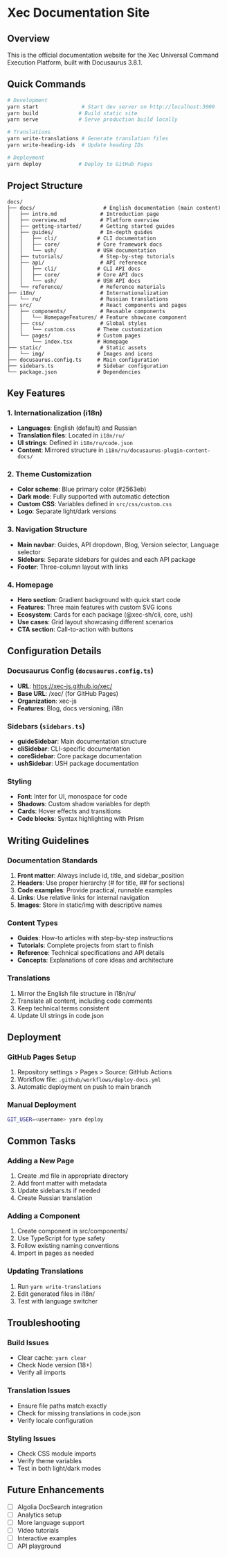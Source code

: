 # Xec Documentation Site

## Overview
This is the official documentation website for the Xec Universal Command Execution Platform, built with Docusaurus 3.8.1.

## Quick Commands
```bash
# Development
yarn start              # Start dev server on http://localhost:3000
yarn build             # Build static site
yarn serve             # Serve production build locally

# Translations
yarn write-translations # Generate translation files
yarn write-heading-ids  # Update heading IDs

# Deployment
yarn deploy            # Deploy to GitHub Pages
```

## Project Structure
```
docs/
├── docs/                      # English documentation (main content)
│   ├── intro.md              # Introduction page
│   ├── overview.md           # Platform overview
│   ├── getting-started/      # Getting started guides
│   ├── guides/               # In-depth guides
│   │   ├── cli/             # CLI documentation
│   │   ├── core/            # Core framework docs
│   │   └── ush/             # USH documentation
│   ├── tutorials/            # Step-by-step tutorials
│   ├── api/                  # API reference
│   │   ├── cli/             # CLI API docs
│   │   ├── core/            # Core API docs
│   │   └── ush/             # USH API docs
│   └── reference/            # Reference materials
├── i18n/                     # Internationalization
│   └── ru/                   # Russian translations
├── src/                      # React components and pages
│   ├── components/           # Reusable components
│   │   └── HomepageFeatures/ # Feature showcase component
│   ├── css/                  # Global styles
│   │   └── custom.css       # Theme customization
│   └── pages/               # Custom pages
│       └── index.tsx        # Homepage
├── static/                   # Static assets
│   └── img/                 # Images and icons
├── docusaurus.config.ts     # Main configuration
├── sidebars.ts              # Sidebar configuration
└── package.json             # Dependencies
```

## Key Features

### 1. Internationalization (i18n)
- **Languages**: English (default) and Russian
- **Translation files**: Located in `i18n/ru/`
- **UI strings**: Defined in `i18n/ru/code.json`
- **Content**: Mirrored structure in `i18n/ru/docusaurus-plugin-content-docs/`

### 2. Theme Customization
- **Color scheme**: Blue primary color (#2563eb)
- **Dark mode**: Fully supported with automatic detection
- **Custom CSS**: Variables defined in `src/css/custom.css`
- **Logo**: Separate light/dark versions

### 3. Navigation Structure
- **Main navbar**: Guides, API dropdown, Blog, Version selector, Language selector
- **Sidebars**: Separate sidebars for guides and each API package
- **Footer**: Three-column layout with links

### 4. Homepage
- **Hero section**: Gradient background with quick start code
- **Features**: Three main features with custom SVG icons
- **Ecosystem**: Cards for each package (@xec-sh/cli, core, ush)
- **Use cases**: Grid layout showcasing different scenarios
- **CTA section**: Call-to-action with buttons

## Configuration Details

### Docusaurus Config (`docusaurus.config.ts`)
- **URL**: https://xec-js.github.io/xec/
- **Base URL**: /xec/ (for GitHub Pages)
- **Organization**: xec-js
- **Features**: Blog, docs versioning, i18n

### Sidebars (`sidebars.ts`)
- **guideSidebar**: Main documentation structure
- **cliSidebar**: CLI-specific documentation
- **coreSidebar**: Core package documentation
- **ushSidebar**: USH package documentation

### Styling
- **Font**: Inter for UI, monospace for code
- **Shadows**: Custom shadow variables for depth
- **Cards**: Hover effects and transitions
- **Code blocks**: Syntax highlighting with Prism

## Writing Guidelines

### Documentation Standards
1. **Front matter**: Always include id, title, and sidebar_position
2. **Headers**: Use proper hierarchy (# for title, ## for sections)
3. **Code examples**: Provide practical, runnable examples
4. **Links**: Use relative links for internal navigation
5. **Images**: Store in static/img with descriptive names

### Content Types
- **Guides**: How-to articles with step-by-step instructions
- **Tutorials**: Complete projects from start to finish
- **Reference**: Technical specifications and API details
- **Concepts**: Explanations of core ideas and architecture

### Translations
1. Mirror the English file structure in i18n/ru/
2. Translate all content, including code comments
3. Keep technical terms consistent
4. Update UI strings in code.json

## Deployment

### GitHub Pages Setup
1. Repository settings > Pages > Source: GitHub Actions
2. Workflow file: `.github/workflows/deploy-docs.yml`
3. Automatic deployment on push to main branch

### Manual Deployment
```bash
GIT_USER=<username> yarn deploy
```

## Common Tasks

### Adding a New Page
1. Create .md file in appropriate directory
2. Add front matter with metadata
3. Update sidebars.ts if needed
4. Create Russian translation

### Adding a Component
1. Create component in src/components/
2. Use TypeScript for type safety
3. Follow existing naming conventions
4. Import in pages as needed

### Updating Translations
1. Run `yarn write-translations`
2. Edit generated files in i18n/
3. Test with language switcher

## Troubleshooting

### Build Issues
- Clear cache: `yarn clear`
- Check Node version (18+)
- Verify all imports

### Translation Issues
- Ensure file paths match exactly
- Check for missing translations in code.json
- Verify locale configuration

### Styling Issues
- Check CSS module imports
- Verify theme variables
- Test in both light/dark modes

## Future Enhancements
- [ ] Algolia DocSearch integration
- [ ] Analytics setup
- [ ] More language support
- [ ] Video tutorials
- [ ] Interactive examples
- [ ] API playground